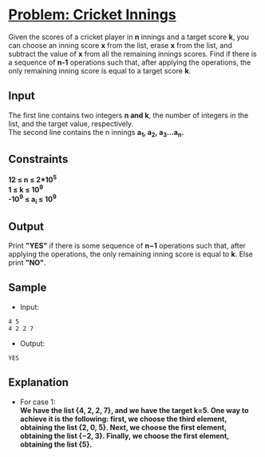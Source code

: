 # [Problem: Cricket Innings](https://my.newtonschool.co/playground/code/uxh8b3kevlpr)

Given the scores of a cricket player in **n** innings and a target score **k**, you can choose an inning score **x** from the list, erase **x** from the list, and subtract the value of **x** from all the remaining innings scores. Find if there is a sequence of **n-1** operations such that, after applying the operations, the only remaining inning score is equal to a target score **k**.

## Input

The first line contains two integers **n and k**, the number of integers in the list, and the target value, respectively. <br>
The second line contains the n innings **a<sub>1</sub>, a<sub>2</sub>, a<sub>3</sub>...a<sub>n</sub>.**

## Constraints

**12 ≤ n ≤ 2*10<sup>5</sup> <br>
1 ≤ k ≤ 10<sup>9</sup> <br>
-10<sup>9</sup> ≤ a<sub>i</sub> ≤ 10<sup>9</sup>**

## Output

Print **"YES"** if there is some sequence of **n−1** operations such that, after applying the operations, the only remaining inning score is equal to **k**. Else print **"NO"**.

## Sample

- Input:
```
4 5
4 2 2 7
```

- Output:
```
YES
```

## Explanation

- For case 1: <br> **We have the list {4, 2, 2, 7}, and we have the target k=5. One way to achieve it is the following: first, we choose the third element, obtaining the list {2, 0, 5}. Next, we choose the first element, obtaining the list {−2, 3}. Finally, we choose the first element, obtaining the list {5}.**
